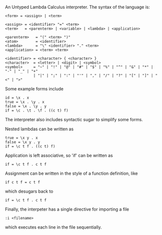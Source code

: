 An Untyped Lambda Calculus interpreter. The syntax of the language is:

```
<form> = <assign> | <term>

<assign> = <identifier> "=" <term>
<term>   = <parenterm> | <variable> | <lambda> | <application>

<parenterm>   = "(" <term> ")"
<atom>        = <identifier>
<lambda>      = "\" <identifier> "." <term>
<application> = <term> <term>

<identifier> = <character> { <character> }
<character>  = <letter> | <digit> | <symbol>
<symbol>     = "~" | "!" | "@" | "#" | "$" | "%" | "^" | "&" | "*" | "-" | "_" | "+"
             | "|" | ";" | ":" | "'" | "," | "/" | "?" | "[" | "]" | "<" | ">"
```

Some example forms include
```
id = \x . x
true = \x . \y . x
false = \x . \y . y
if = \c . \t . \f . ((c t) f)
```

The interpreter also includes syntactic sugar to simplify some forms.

Nested lambdas can be written as
```
true = \x y . x
false = \x y . y
if = \c t f . ((c t) f)
```

Application is left associative, so 'if' can be written as
```
if = \c t f . c t f
```

Assignment can be written in the style of a function definition, like
```
if c t f = c t f
```
which desugars back to
```
if = \c t f . c t f
```

Finally, the interpeter has a single directive for importing a file
```
:i <filename>
```
which executes each line in the file sequentially.

